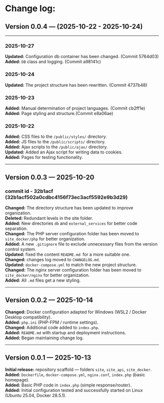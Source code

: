 # Change log: 


## Version 0.0.4 — (2025-10-22 - 2025-10-24)
---
### 2025-10-27
**Updated:** Configuration db container has been changed. (Commit 5764d03)  
**Added:** `DB` class and logging. (Commit a98141c)  

### 2025-10-24
**Updated:** The project structure has been rewritten. (Commit 4737b48)    

### 2025-10-23
**Added:** Manual determination of project languages. (Commit cb2ff1e)   
**Added:** Page styling and structure.(Commit e8a06ae)  

### 2025-10-22
**Added:** CSS files to the `/public/styles/` directory.   
**Added:** JS files to the `/public/scripts/` directory.   
**Added:** Ajax scripts to the `/public/ajax/` directory.   
**Updated:** Added an Ajax script for writing data to cookies.   
**Added:** Pages for testing functionality.  

---
## Version 0.0.3 — 2025-10-20

### commit id - 32b1acf (32b1acf502a0cdbc4156f73ec3acf5592e9b3d29)   
**Changed:** The directory structure has been updated to improve organization.  
**Deleted:** Redundant levels in the site folder.  
**Added:** New directories `db` and `external_services` for better code separation.  
**Changed:** The PHP server configuration folder has been moved to `site_docker/php` for better organization.  
**Added:** A new `.gitignore` file to exclude unnecessary files from the version control system.  
**Updated:** fixed the content `README.md `for a more suitable one.  
**Changed:** changes log moved to `CHANGELOG.md`.  
**Updated:** `docker-compose.yml` to match the new project structure.  
**Changed:** The nginx server configuration folder has been moved to `site_docker/nginx` for better organization.  
**Added:** All `.md` files get a new styling.  

---
## Version 0.0.2 — 2025-10-14

**Changed:** Docker configuration adapted for Windows (WSL2 / Docker Desktop compatibility).  
**Added:** `php.ini` (PHP-FPM / runtime settings).  
**Changed:** Additional code added to `index.php`.  
**Added:** `README.md` with startup and deployment instructions.  
**Added:** Began maintaining change log.  

---
## Version 0.0.1 — 2025-10-13

**Initial release:** repository scaffold — folders `site`, `site_api`, `site_docker`.  
**Added:** `Dockerfile`, `docker-compose.yml`, `nginx.conf`, `index.php` (basic homepage).  
**Added:** Basic PHP code in `index.php` (simple response/router).  
**Added:** Initial configuration tested and successfully started on Linux (Ubuntu 25.04, Docker 28.5.1).  

